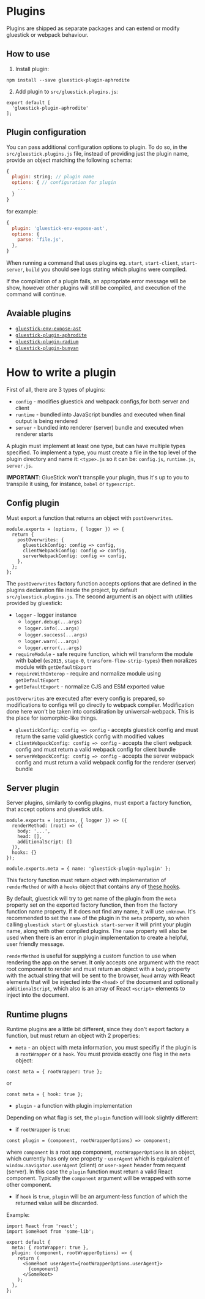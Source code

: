 # Plugins
Plugins are shipped as separate packages and can extend or modify gluestick or webpack behaviour.

## How to use
1. Install plugin:
```
npm install --save gluestick-plugin-aphrodite
```
2. Add plugin to `src/gluestick.plugins.js`:
```
export default [
  'gluestick-plugin-aphrodite'
];
```

## Plugin configuration
You can pass additional configuration options to plugin. To do so,
in the `src/gluestick.plugins.js` file, instead of providing just the plugin name,
provide an object matching the following schema:
```javascript
{
  plugin: string; // plugin name
  options: { // configuration for plugin
    ...
  }
}
```
for example:
```javascript
{
  plugin: 'gluestick-env-expose-ast',
  options: {
    parse: 'file.js',
  },
}
```

When running a command that uses plugins eg. `start`, `start-client`, `start-server`, `build`
you should see logs stating which plugins were compiled.

If the compilation of a plugin fails, an appropriate error message will be show,
however other plugins will still be compiled, and execution of the command will
continue.

## Avaiable plugins
- [`gluestick-env-expose-ast`](../../packages/gluestick-env-expose-ast/README.md)
- [`gluestick-plugin-aphrodite`](../../packages/gluestick-plugin-aphrodite/README.md)
- [`gluestick-plugin-radium`](../../packages/gluestick-plugin-radium/README.md)
- [`gluestick-plugin-bunyan`](../../packages/gluestick-plugin-bunyan/README.md)

# How to write a plugin
First of all, there are 3 types of plugins:
- `config` - modifies gluestick and webpack configs,for both server and client
- `runtime` - bundled into JavaScript bundles and executed when final output is being
rendered
- `server` - bundled into renderer (server) bundle and executed when renderer starts

A plugin must implement at least one type, but can have multiple types specified.
To implement a type, you must create a file in the top level of the plugin directory and name
it: `<type>.js` so it can be: `config.js`, `runtime.js`, `server.js`.

__IMPORTANT__: GlueStick won't transpile your plugin, thus it's up to you to transpile it using, for instance, `babel` or `typescript`.

## Config plugin
Must export a function that returns an object with `postOverwrites`.
```
module.exports = (options, { logger }) => {
  return {
    postOverwrites: {
      gluestickConfig: config => config,
      clientWebpackConfig: config => config,
      serverWebpackConfig: config => config,
    },
  };
};
```
The `postOverwrites` factory function accepts options that are defined in the plugins declaration file inside the project,
by default `src/gluestick.plugins.js`. The second argument is an object with utilities provided by
gluestick:
- `logger` - logger instance
  - `logger.debug(...args)`
  - `logger.info(...args)`
  - `logger.success(...args)`
  - `logger.warn(...args)`
  - `logger.error(...args)`
- `requireModule` - safe require function, which will transform the module with babel (`es2015`, `stage-0`, `transform-flow-strip-types`) then noralizes module with `getDefaultExport`
- `requireWithInterop` - require and normalize module using `getDefaultExport`
- `getDefaultExport` - normalize CJS and ESM exported value

`postOverwrites` are executed after every config is prepared, so modifications to configs will
go directly to webpack compiler. Modification done here won't be taken into considiration by
uniwersal-webpack. This is the place for isomorphic-like things.
- `gluestickConfig: config => config` - accepts gluestick config and must return the same
valid gluestick config with modified values
- `clientWebpackConfig: config => config` - accepts the client webpack config and
must return a valid webpack config for client bundle
- `serverWebpackConfig: config => config` - accepts the server webpack config and
must return a valid webpack config for the renderer (server) bundle

## Server plugin
Server plugins, similarly to config plugins, must export a factory function, that
accept options and gluestick utils.
```
module.exports = (options, { logger }) => ({
  renderMethod: (root) => ({
    body: '...',
    head: [],
    additionalScript: []
  }),
  hooks: {}
});

module.exports.meta = { name: 'gluestick-plugin-myplugin' };
```
This factory function must return object with implementation of `renderMethod`
or with a `hooks` object that contains any of [these hooks](./CachingAndHooks.md).

By default, gluestick will try to get name of the plugin from the `meta` property set on the exported factory
function, then from the factory function name property. If it does not find any name, it will use
`unknown`. It's recommended to set the `name` of the plugin in the `meta` property, so when
calling `gluestick start` or `gluestick start-server` it will print your plugin name,
along with other compiled plugins. The `name` property will also be used when there is an
error in plugin implementation to create a helpful, user friendly message.

`renderMethod` is useful for supplying a custom function to use when rendering the app on the server.
It only accepts one argument with the react root component to render and must return an object
with a `body` property with the actual string that will be sent to the browser, `head` array with React
elements that will be injected into the `<head>` of the document and optionally `additionalScript`,
which also is an array of React `<script>` elements to inject into the document.

## Runtime plugns
Runtime plugins are a little bit different, since they don't export factory a
function, but must return an object with 2 properties:
- `meta` - an object with meta information, you must specifiy if the plugin is a `rootWrapper` or a `hook`.
You must provida exactly one flag in the `meta` object:
```
const meta = { rootWrapper: true };
```
or
```
const meta = { hook: true };
```
- `plugin` - a function with plugin implementation

Depending on what flag is set, the `plugin` function will look slightly different:
- if `rootWrapper` is `true`:
```
const plugin = (component, rootWrapperOptions) => component;
```
where `component` is a root app component, `rootWrapperOptions` is an object, which currently
has only one property - `userAgent` which is equivalent of `window.navigator.userAgent` (client) or
`user-agent` header from request (server). In this case the `plugin` function must return a valid
React component. Typically the `component` argument will be wrapped with some other component.
- if `hook` is `true`, `plugin` will be an argument-less function of which the returned value will be
discarded.

Example:
```
import React from 'react';
import SomeRoot from 'some-lib';

export default {
  meta: { rootWrapper: true },
  plugin: (component, rootWrapperOptions) => {
    return (
      <SomeRoot userAgent={rootWrapperOptions.userAgent}>
        {component}
      </SomeRoot>
    );
  },
};

```
